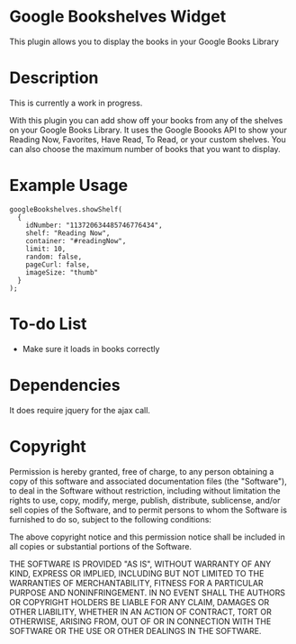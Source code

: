 Google Bookshelves Widget
=====================
This plugin allows you to display the books in your Google Books Library

Description
=====================

This is currently a work in progress.

With this plugin you can add show off your books from any of the shelves on your Google Books Library. It uses the Google Boooks API to show your Reading Now, Favorites, Have Read, To Read, or your custom shelves. You can also choose the maximum number of books that you want to display.

Example Usage
=====================

    googleBookshelves.showShelf(
      {
        idNumber: "113720634485746776434",
        shelf: "Reading Now",
        container: "#readingNow",
        limit: 10,
        random: false,
        pageCurl: false,
        imageSize: "thumb"
      }
    );

To-do List
=====================

- Make sure it loads in books correctly

Dependencies
=====================
It does require jquery for the ajax call.

Copyright
=====================

Permission is hereby granted, free of charge, to any person obtaining a copy of
this software and associated documentation files (the "Software"), to deal in
the Software without restriction, including without limitation the rights to
use, copy, modify, merge, publish, distribute, sublicense, and/or sell copies of
the Software, and to permit persons to whom the Software is furnished to do so,
subject to the following conditions:

The above copyright notice and this permission notice shall be included in all
copies or substantial portions of the Software.

THE SOFTWARE IS PROVIDED "AS IS", WITHOUT WARRANTY OF ANY KIND, EXPRESS OR
IMPLIED, INCLUDING BUT NOT LIMITED TO THE WARRANTIES OF MERCHANTABILITY, FITNESS
FOR A PARTICULAR PURPOSE AND NONINFRINGEMENT. IN NO EVENT SHALL THE AUTHORS OR
COPYRIGHT HOLDERS BE LIABLE FOR ANY CLAIM, DAMAGES OR OTHER LIABILITY, WHETHER
IN AN ACTION OF CONTRACT, TORT OR OTHERWISE, ARISING FROM, OUT OF OR IN
CONNECTION WITH THE SOFTWARE OR THE USE OR OTHER DEALINGS IN THE SOFTWARE.
